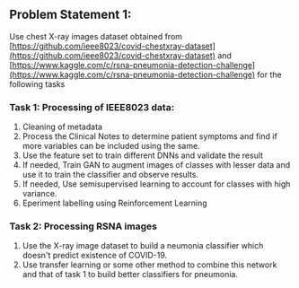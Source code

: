 ##  Problem Statement 1:

Use chest X-ray images dataset obtained from [https://github.com/ieee8023/covid-chestxray-dataset](https://github.com/ieee8023/covid-chestxray-dataset) and [https://www.kaggle.com/c/rsna-pneumonia-detection-challenge](https://www.kaggle.com/c/rsna-pneumonia-detection-challenge) for the following tasks 

### Task 1: Processing of IEEE8023 data:
1. Cleaning of metadata
2. Process the  Clinical Notes to determine patient symptoms and find if more variables can be included using the same.
3. Use the feature set to train different DNNs and validate the result
4. If needed, Train GAN to augment images of classes with lesser data and use it to train the classifier and observe results.
5. If needed, Use semisupervised learning to account for classes with high variance.
6. Eperiment labelling using Reinforcement Learning

### Task 2:  Processing RSNA images

1. Use the X-ray image dataset to build a neumonia classifier which doesn't predict existence of COVID-19. 
2. Use transfer learning or some other method to combine this network and that of task 1 to build better classifiers for pneumonia.
